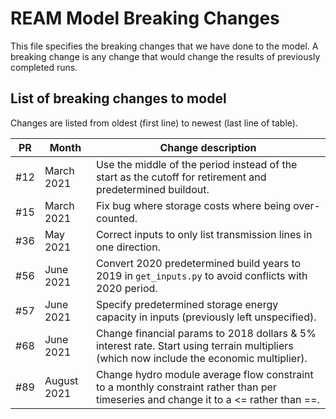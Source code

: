 # REAM Model Breaking Changes

This file specifies the breaking changes that we have done to the model.
A breaking change is any change that would change the results of previously
completed runs.

## List of breaking changes to model

Changes are listed from oldest (first line) to newest (last line of table).

| PR | Month | Change description |
| ---- | --- | ---------------------|
| #12 | March 2021 | Use the middle of the period instead of the start as the cutoff for retirement and predetermined buildout. |
| #15 | March 2021 | Fix bug where storage costs where being over-counted. |
| #36 | May 2021 | Correct inputs to only list transmission lines in one direction. |
| #56 | June 2021 | Convert 2020 predetermined build years to 2019 in `get_inputs.py` to avoid conflicts with 2020 period. |
| #57 | June 2021 | Specify predetermined storage energy capacity in inputs (previously left unspecified). |
| #68 | June 2021 | Change financial params to 2018 dollars & 5% interest rate. Start using terrain multipliers (which now include the economic multiplier). |
| #89 | August 2021 | Change hydro module average flow constraint to a monthly constraint rather than per timeseries and change it to a <= rather than ==. |